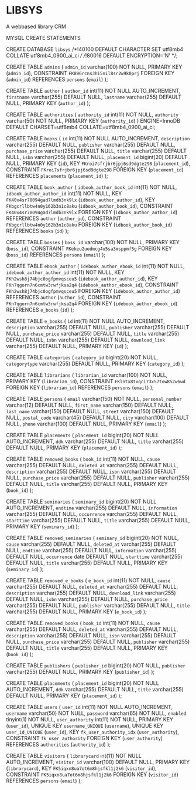 # LIBSYS
A webbased library CRM

MYSQL CREATE STATEMENTS

CREATE DATABASE `libsys` /*!40100 DEFAULT CHARACTER SET utf8mb4 COLLATE utf8mb4_0900_ai_ci */ /*!80016 DEFAULT ENCRYPTION='N' */;

CREATE TABLE `admins` (
  `admin_id` varchar(100) NOT NULL,
  PRIMARY KEY (`admin_id`),
  CONSTRAINT `FK896rcns3hi5nil8sr2w9k0prj` FOREIGN KEY (`admin_id`) REFERENCES `persons` (`email`)
);

CREATE TABLE `author` (
  `author_id` int(11) NOT NULL AUTO_INCREMENT,
  `firstname` varchar(255) DEFAULT NULL,
  `lastname` varchar(255) DEFAULT NULL,
  PRIMARY KEY (`author_id`)
);

CREATE TABLE `authorities` (
  `authority_id` int(11) NOT NULL,
  `authority` varchar(50) NOT NULL,
  PRIMARY KEY (`authority_id`)
) ENGINE=InnoDB DEFAULT CHARSET=utf8mb4 COLLATE=utf8mb4_0900_ai_ci;

CREATE TABLE `books` (
  `id` int(11) NOT NULL AUTO_INCREMENT,
  `description` varchar(255) DEFAULT NULL,
  `publisher` varchar(255) DEFAULT NULL,
  `purchase_price` varchar(255) DEFAULT NULL,
  `title` varchar(255) DEFAULT NULL,
  `isbn` varchar(255) DEFAULT NULL,
  `placement_id` bigint(20) DEFAULT NULL,
  PRIMARY KEY (`id`),
  KEY `FKroi7sfrjbr6jpj6sd9dgte298` (`placement_id`),
  CONSTRAINT `FKroi7sfrjbr6jpj6sd9dgte298` FOREIGN KEY (`placement_id`) REFERENCES `placements` (`placement_id`)
);

CREATE TABLE `book_author` (
  `idbook_author_book_id` int(11) NOT NULL,
  `idbook_author_author_id` int(11) NOT NULL,
  KEY `FK40x4sr78094gad7lmdb3nk9lx` (`idbook_author_author_id`),
  KEY `FKbgcrllbtw4n0y162b3n1c8aku` (`idbook_author_book_id`),
  CONSTRAINT `FK40x4sr78094gad7lmdb3nk9lx` FOREIGN KEY (`idbook_author_author_id`) REFERENCES `author` (`author_id`),
  CONSTRAINT `FKbgcrllbtw4n0y162b3n1c8aku` FOREIGN KEY (`idbook_author_book_id`) REFERENCES `books` (`id`)
);

CREATE TABLE `bosses` (
  `boss_id` varchar(100) NOT NULL,
  PRIMARY KEY (`boss_id`),
  CONSTRAINT `FKekeu2uodmcg4u5sa3msppmf5g` FOREIGN KEY (`boss_id`) REFERENCES `persons` (`email`)
);

CREATE TABLE `ebook_author` (
  `idebook_author_ebook_id` int(11) NOT NULL,
  `idebook_author_author_id` int(11) NOT NULL,
  KEY `FKh2wsh8j74bjc0ogfpmvqsceu5` (`idebook_author_author_id`),
  KEY `FKn7qgorn7n6cmtw3rwfjksa2q4` (`idebook_author_ebook_id`),
  CONSTRAINT `FKh2wsh8j74bjc0ogfpmvqsceu5` FOREIGN KEY (`idebook_author_author_id`) REFERENCES `author` (`author_id`),
  CONSTRAINT `FKn7qgorn7n6cmtw3rwfjksa2q4` FOREIGN KEY (`idebook_author_ebook_id`) REFERENCES `e_books` (`id`)
);

CREATE TABLE `e_books` (
  `id` int(11) NOT NULL AUTO_INCREMENT,
  `description` varchar(255) DEFAULT NULL,
  `publisher` varchar(255) DEFAULT NULL,
  `purchase_price` varchar(255) DEFAULT NULL,
  `title` varchar(255) DEFAULT NULL,
  `isbn` varchar(255) DEFAULT NULL,
  `download_link` varchar(255) DEFAULT NULL,
  PRIMARY KEY (`id`)
);

CREATE TABLE `categories` (
  `category_id` bigint(20) NOT NULL,
  `categorytype` varchar(255) DEFAULT NULL,
  PRIMARY KEY (`category_id`)
);

CREATE TABLE `librarians` (
  `librarian_id` varchar(100) NOT NULL,
  PRIMARY KEY (`librarian_id`),
  CONSTRAINT `FKlntx8txqci73x57tow852w6wd` FOREIGN KEY (`librarian_id`) REFERENCES `persons` (`email`)
);

CREATE TABLE `persons` (
  `email` varchar(150) NOT NULL,
  `personal_number` varchar(12) DEFAULT NULL,
  `first_name` varchar(150) DEFAULT NULL,
  `last_name` varchar(150) DEFAULT NULL,
  `street` varchar(150) DEFAULT NULL,
  `postal_code` varchar(45) DEFAULT NULL,
  `city` varchar(100) DEFAULT NULL,
  `phone` varchar(100) DEFAULT NULL,
  PRIMARY KEY (`email`)
);

CREATE TABLE `placements` (
  `placement_id` bigint(20) NOT NULL AUTO_INCREMENT,
  `ddk` varchar(255) DEFAULT NULL,
  `title` varchar(255) DEFAULT NULL,
  PRIMARY KEY (`placement_id`)
);

CREATE TABLE `removed_books` (
  `book_id` int(11) NOT NULL,
  `cause` varchar(255) DEFAULT NULL,
  `deleted_at` varchar(255) DEFAULT NULL,
  `description` varchar(255) DEFAULT NULL,
  `isbn` varchar(255) DEFAULT NULL,
  `purchase_price` varchar(255) DEFAULT NULL,
  `publisher` varchar(255) DEFAULT NULL,
  `title` varchar(255) DEFAULT NULL,
  PRIMARY KEY (`book_id`)
);

CREATE TABLE `seminaries` (
  `seminary_id` bigint(20) NOT NULL AUTO_INCREMENT,
  `endtime` varchar(255) DEFAULT NULL,
  `information` varchar(255) DEFAULT NULL,
  `occurrence` varchar(255) DEFAULT NULL,
  `starttime` varchar(255) DEFAULT NULL,
  `title` varchar(255) DEFAULT NULL,
  PRIMARY KEY (`seminary_id`)
);

CREATE TABLE `removed_seminaries` (
  `seminary_id` bigint(20) NOT NULL,
  `cause` varchar(255) DEFAULT NULL,
  `deleted_at` varchar(255) DEFAULT NULL,
  `endtime` varchar(255) DEFAULT NULL,
  `information` varchar(255) DEFAULT NULL,
  `occurrence` date DEFAULT NULL,
  `starttime` varchar(255) DEFAULT NULL,
  `title` varchar(255) DEFAULT NULL,
  PRIMARY KEY (`seminary_id`)
);

CREATE TABLE `removed_e_books` (
  `e_book_id` int(11) NOT NULL,
  `cause` varchar(255) DEFAULT NULL,
  `deleted_at` varchar(255) DEFAULT NULL,
  `description` varchar(255) DEFAULT NULL,
  `download_link` varchar(255) DEFAULT NULL,
  `isbn` varchar(255) DEFAULT NULL,
  `purchase_price` varchar(255) DEFAULT NULL,
  `publisher` varchar(255) DEFAULT NULL,
  `title` varchar(255) DEFAULT NULL,
  PRIMARY KEY (`e_book_id`)
);

CREATE TABLE `removed_books` (
  `book_id` int(11) NOT NULL,
  `cause` varchar(255) DEFAULT NULL,
  `deleted_at` varchar(255) DEFAULT NULL,
  `description` varchar(255) DEFAULT NULL,
  `isbn` varchar(255) DEFAULT NULL,
  `purchase_price` varchar(255) DEFAULT NULL,
  `publisher` varchar(255) DEFAULT NULL,
  `title` varchar(255) DEFAULT NULL,
  PRIMARY KEY (`book_id`)
);

CREATE TABLE `publishers` (
  `publisher_id` bigint(20) NOT NULL,
  `publisher` varchar(255) DEFAULT NULL,
  PRIMARY KEY (`publisher_id`)
);

CREATE TABLE `placements` (
  `placement_id` bigint(20) NOT NULL AUTO_INCREMENT,
  `ddk` varchar(255) DEFAULT NULL,
  `title` varchar(255) DEFAULT NULL,
  PRIMARY KEY (`placement_id`)
);

CREATE TABLE `users` (
  `user_id` int(11) NOT NULL AUTO_INCREMENT,
  `username` varchar(50) NOT NULL,
  `password` varchar(65) NOT NULL,
  `enabled` tinyint(1) NOT NULL,
  `user_authority` int(11) NOT NULL,
  PRIMARY KEY (`user_id`),
  UNIQUE KEY `username_UNIQUE` (`username`),
  UNIQUE KEY `user_id_UNIQUE` (`user_id`),
  KEY `fk_user_authority_idx` (`user_authority`),
  CONSTRAINT `fk_user_authority` FOREIGN KEY (`user_authority`) REFERENCES `authorities` (`authority_id`)
);

CREATE TABLE `visitors` (
  `librarycard` int(11) NOT NULL AUTO_INCREMENT,
  `visitor_id` varchar(100) DEFAULT NULL,
  PRIMARY KEY (`librarycard`),
  KEY `FK5iqxn8ua7ot6m8hjsfkl1j2k6` (`visitor_id`),
  CONSTRAINT `FK5iqxn8ua7ot6m8hjsfkl1j2k6` FOREIGN KEY (`visitor_id`) REFERENCES `persons` (`email`)
);
